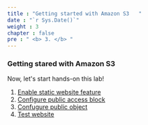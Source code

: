 ```yaml
---
title : "Getting started with Amazon S3   "
date : "`r Sys.Date()`"
weight : 3
chapter : false
pre : " <b> 3. </b> "
---
```

### Getting stared with Amazon S3   
Now, let's start hands-on this lab!

  1. [Enable static website feature](/3-configbucket/3.1-enastaticweb/)
  2. [Configure public access block](/3-configbucket/3.2-publicaccess/)
  3. [Confugure public object](/3-configbucket/3.3-publicobject/)
  4. [Test website](/3-configbucket/3.4-testweb/)

